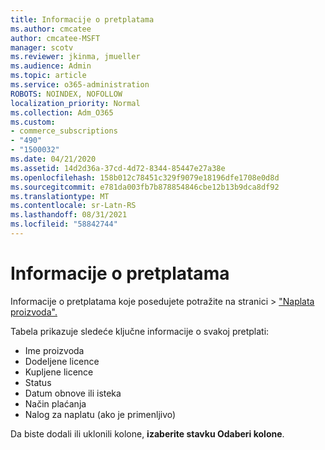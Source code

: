 ```yaml
---
title: Informacije o pretplatama
ms.author: cmcatee
author: cmcatee-MSFT
manager: scotv
ms.reviewer: jkinma, jmueller
ms.audience: Admin
ms.topic: article
ms.service: o365-administration
ROBOTS: NOINDEX, NOFOLLOW
localization_priority: Normal
ms.collection: Adm_O365
ms.custom:
- commerce_subscriptions
- "490"
- "1500032"
ms.date: 04/21/2020
ms.assetid: 14d2d36a-37cd-4d72-8344-85447e27a38e
ms.openlocfilehash: 158b012c78451c329f9079e18196dfe1708e0d8d
ms.sourcegitcommit: e781da003fb7b878854846cbe12b13b9dca8df92
ms.translationtype: MT
ms.contentlocale: sr-Latn-RS
ms.lasthandoff: 08/31/2021
ms.locfileid: "58842744"
---
```

# <a name="subscription-information"></a>Informacije o pretplatama

Informacije o pretplatama koje posedujete potražite  na stranici \> ["Naplata proizvoda".](https://go.microsoft.com/fwlink/p/?linkid=842054)
  
Tabela prikazuje sledeće ključne informacije o svakoj pretplati:
  
- Ime proizvoda
- Dodeljene licence
- Kupljene licence
- Status
- Datum obnove ili isteka
- Način plaćanja
- Nalog za naplatu (ako je primenljivo)
 
Da biste dodali ili uklonili kolone, **izaberite stavku Odaberi kolone**.